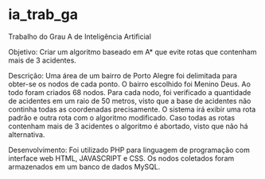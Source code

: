 # ia_trab_ga
Trabalho do Grau A de Inteligência Artificial

Objetivo:
Criar um algoritmo baseado em A\* que evite rotas que contenham mais de 3 acidentes.

Descrição:
Uma área de um bairro de Porto Alegre foi delimitada para obter-se os nodos de cada ponto. O bairro escolhido foi Menino Deus. Ao todo foram criados 68 nodos. Para cada nodo, foi verificado a quantidade de acidentes em um raio de 50 metros, visto que a base de acidentes não continha todas as coordenadas precisamente. O sistema irá exibir uma rota padrão e outra rota com o algoritmo modificado. Caso todas as rotas contenham mais de 3 acidentes o algoritmo é abortado, visto que não há alternativa.

Desenvolvimento:
Foi utilizado PHP para linguagem de programação com interface web HTML, JAVASCRIPT e CSS. Os nodos coletados foram armazenados em um banco de dados MySQL.
